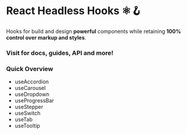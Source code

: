 # React Headless Hooks ⚛️🪝

Hooks for build and design **powerful** components while retaining **100% control over markup and styles**.

### Visit  for docs, guides, API and more!

### Quick Overview
- useAccordion
- useCarousel
- useDropdown
- useProgressBar
- useStepper
- useSwitch
- useTab
- useTooltip
